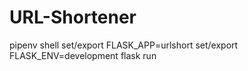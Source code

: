 # URL-Shortener
pipenv shell
set/export FLASK_APP=urlshort
set/export FLASK_ENV=development
flask run

